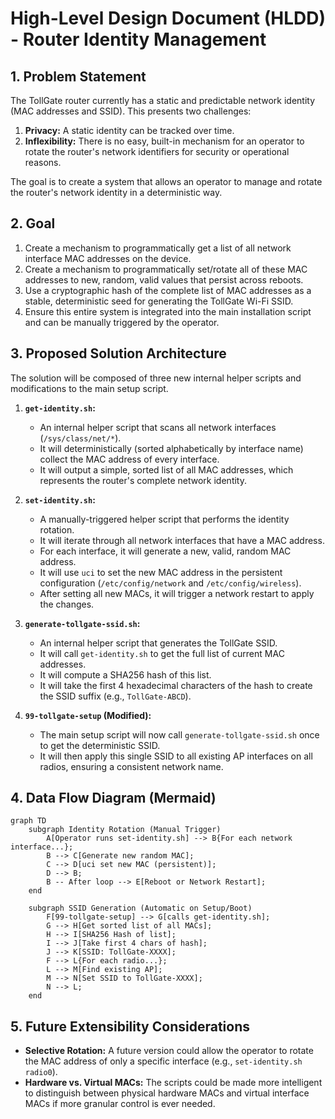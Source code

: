 # High-Level Design Document (HLDD) - Router Identity Management

## 1. Problem Statement
The TollGate router currently has a static and predictable network identity (MAC addresses and SSID). This presents two challenges:
1.  **Privacy:** A static identity can be tracked over time.
2.  **Inflexibility:** There is no easy, built-in mechanism for an operator to rotate the router's network identifiers for security or operational reasons.

The goal is to create a system that allows an operator to manage and rotate the router's network identity in a deterministic way.

## 2. Goal
1.  Create a mechanism to programmatically get a list of all network interface MAC addresses on the device.
2.  Create a mechanism to programmatically set/rotate all of these MAC addresses to new, random, valid values that persist across reboots.
3.  Use a cryptographic hash of the complete list of MAC addresses as a stable, deterministic seed for generating the TollGate Wi-Fi SSID.
4.  Ensure this entire system is integrated into the main installation script and can be manually triggered by the operator.

## 3. Proposed Solution Architecture
The solution will be composed of three new internal helper scripts and modifications to the main setup script.

1.  **`get-identity.sh`:**
    *   An internal helper script that scans all network interfaces (`/sys/class/net/*`).
    *   It will deterministically (sorted alphabetically by interface name) collect the MAC address of every interface.
    *   It will output a simple, sorted list of all MAC addresses, which represents the router's complete network identity.

2.  **`set-identity.sh`:**
    *   A manually-triggered helper script that performs the identity rotation.
    *   It will iterate through all network interfaces that have a MAC address.
    *   For each interface, it will generate a new, valid, random MAC address.
    *   It will use `uci` to set the new MAC address in the persistent configuration (`/etc/config/network` and `/etc/config/wireless`).
    *   After setting all new MACs, it will trigger a network restart to apply the changes.

3.  **`generate-tollgate-ssid.sh`:**
    *   An internal helper script that generates the TollGate SSID.
    *   It will call `get-identity.sh` to get the full list of current MAC addresses.
    *   It will compute a SHA256 hash of this list.
    *   It will take the first 4 hexadecimal characters of the hash to create the SSID suffix (e.g., `TollGate-ABCD`).

4.  **`99-tollgate-setup` (Modified):**
    *   The main setup script will now call `generate-tollgate-ssid.sh` once to get the deterministic SSID.
    *   It will then apply this single SSID to all existing AP interfaces on all radios, ensuring a consistent network name.

## 4. Data Flow Diagram (Mermaid)

```mermaid
graph TD
    subgraph Identity Rotation (Manual Trigger)
        A[Operator runs set-identity.sh] --> B{For each network interface...};
        B --> C[Generate new random MAC];
        C --> D[uci set new MAC (persistent)];
        D --> B;
        B -- After loop --> E[Reboot or Network Restart];
    end

    subgraph SSID Generation (Automatic on Setup/Boot)
        F[99-tollgate-setup] --> G[calls get-identity.sh];
        G --> H[Get sorted list of all MACs];
        H --> I[SHA256 Hash of list];
        I --> J[Take first 4 chars of hash];
        J --> K[SSID: TollGate-XXXX];
        F --> L{For each radio...};
        L --> M[Find existing AP];
        M --> N[Set SSID to TollGate-XXXX];
        N --> L;
    end
```

## 5. Future Extensibility Considerations
*   **Selective Rotation:** A future version could allow the operator to rotate the MAC address of only a specific interface (e.g., `set-identity.sh radio0`).
*   **Hardware vs. Virtual MACs:** The scripts could be made more intelligent to distinguish between physical hardware MACs and virtual interface MACs if more granular control is ever needed.